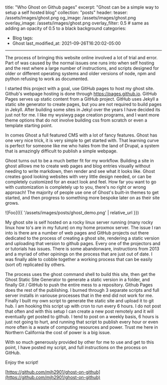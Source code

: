 title: "Who Ghost on Github pages"
excerpt: "Ghost can be a simple way to setup a self hosted blog"
collection: "posts"
header:
  teaser: /assets/images/ghost.png
  og_image: /assets/images/ghost.png
  overlay_image: /assets/images/ghost.png
  overlay_filter: 0.5 # same as adding an opacity of 0.5 to a black background
categories:
  - Blog
tags:
  - Ghost
last_modified_at: 2021-09-26T16:20:02-05:00
---

The process of bringing this website online involved a lot of trial and error.  Part of was caused by the normal issues one runs into when self hosting and the rest where a large number of instructions, and scripts designed for older or different operating systems and older versions of node, npm and python refusing to work as documented.    

I started this project with a goal, use GitHub pages to host my ghost site.  Github's webpage hosting is done through https://pages.github.io.  GitHub Pages serves up static content from a GitHub project.  GitHub uses Jekyll a static site generator to create pages, but you are not required to build pages in Jekyll.  After building some sites in Jekyl over the years I have decided its just not for me.  I like my wysiwyg page creation programs, and I want more theme options that do not involve building css from scratch or even a template starting point.  

In comes Ghost a full featured CMS with a lot of fancy features.  Ghost has one very nice trick, it is very simple to get started with.  That learning curve is perfect for someone like me who hales from the land of Drupal, a system that is amazingly difficult to publish a simple webpage.

Ghost turns out to be a much better fit for my workflow.  Building a site in ghost alllows me to create web pages and blog entries visually without needing to write markdown, then render and see what it looks like.  Ghost creates good looking websites with very little design needed, or can be completely customized for an exact look and feel.  How far you want to go with customization is completely up to you, there's no right or wrong approach! The majority of people use one of Ghost's built-in themes to get started, and then progress to something more bespoke later on as their site grows.  

![Foo]({{ '/assets/images/posts/ghost_demo.png' | relative_url }})

My ghost site is self hosted on a rocky linux server running (many rocky linux how to's are in my future) on my home proxmox server.  The issue I ran into is there are a number of web pages and GitHub projects out there dedicated to the process of creating a ghost site, rendering a static version and uploading that version to github pages.  Every one of the projectors and or tutorials has issues.  There is some abandonware, instructions from 2013 and a myriad of other opinings on the process that are just out of date.  I was finally able to cobble together a working process that can be easily (sort of) replicated by others.  

The process uses the ghost command shell to build this site, then get the Ghost Static Site Generator to generate a static version in a folder, and finally Git / GitHub to push the entire mess to a repository.  Github Pages does the rest of the publishing.  I burned through 3 separate scripts and full server installs in variouse processes that in the end did not work for me.  Finally I built my own script to generate the static site and upload it to git hub.  I am hooking this script up with cron to run every 6 hours.  I do not post that often and with this setup I can create a new post remotely and it will eventually get posted to github.  I tend to post on a weekly basis, 6 hours is just not going to hurt, and running that script to publish every hour or even more often is a waste of computing resources and power.  Trust me here in Northern California the cost of power is a big issue.

With so much generously provided by other for me to use and get to this point, I have posted my script, and full instructions on the process on GitHub.

Enjoy the script!

[https://github.com/mjh2901/ghost-on-github](https://github.com/mjh2901/ghost-on-github)